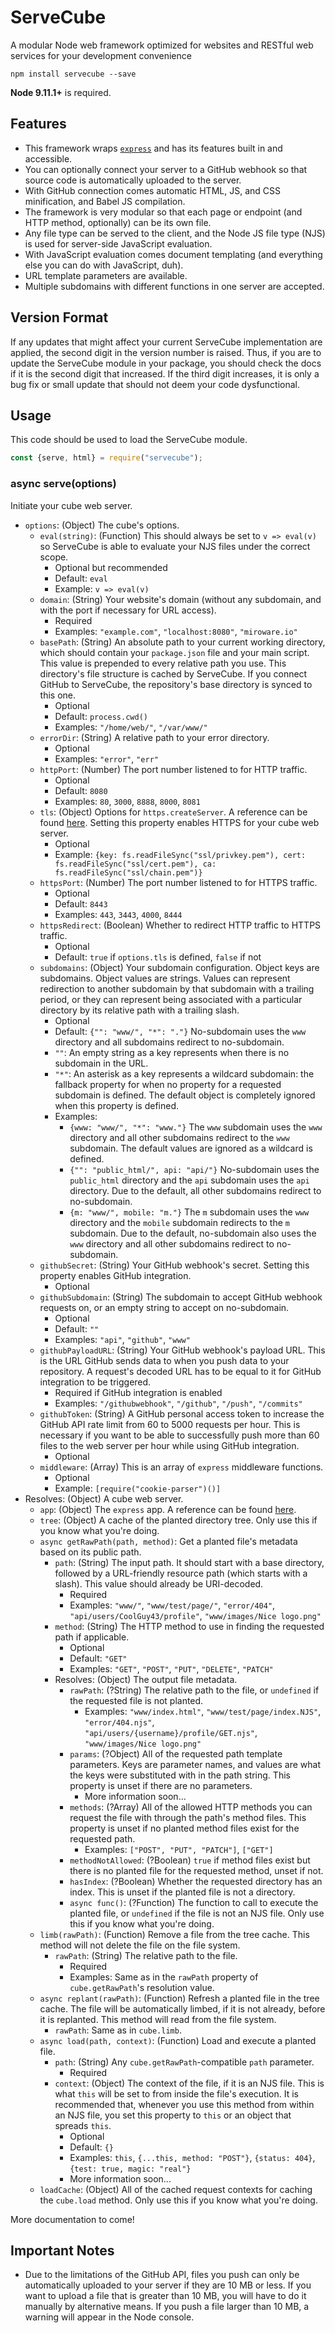 # ServeCube
A modular Node web framework optimized for websites and RESTful web services for your development convenience
```
npm install servecube --save
```
**Node 9.11.1+** is required.

## Features
* This framework wraps [`express`](https://github.com/expressjs/express) and has its features built in and accessible.
* You can optionally connect your server to a GitHub webhook so that source code is automatically uploaded to the server.
* With GitHub connection comes automatic HTML, JS, and CSS minification, and Babel JS compilation.
* The framework is very modular so that each page or endpoint (and HTTP method, optionally) can be its own file.
* Any file type can be served to the client, and the Node JS file type (NJS) is used for server-side JavaScript evaluation.
* With JavaScript evaluation comes document templating (and everything else you can do with JavaScript, duh).
* URL template parameters are available.
* Multiple subdomains with different functions in one server are accepted.

## Version Format
If any updates that might affect your current ServeCube implementation are applied, the second digit in the version number is raised. Thus, if you are to update the ServeCube module in your package, you should check the docs if it is the second digit that increased. If the third digit increases, it is only a bug fix or small update that should not deem your code dysfunctional.

## Usage
This code should be used to load the ServeCube module.
```js
const {serve, html} = require("servecube");
```

### async serve(options)
Initiate your cube web server.
* `options`: (Object) The cube's options.
  * `eval(string)`: (Function) This should always be set to `v => eval(v)` so ServeCube is able to evaluate your NJS files under the correct scope.
    * Optional but recommended
    * Default: `eval`
    * Example: `v => eval(v)`
  * `domain`: (String) Your website's domain (without any subdomain, and with the port if necessary for URL access).
    * Required
    * Examples: `"example.com"`, `"localhost:8080"`, `"miroware.io"`
  * `basePath`: (String) An absolute path to your current working directory, which should contain your `package.json` file and your main script. This value is prepended to every relative path you use. This directory's file structure is cached by ServeCube. If you connect GitHub to ServeCube, the repository's base directory is synced to this one.
    * Optional
    * Default: `process.cwd()`
    * Examples: `"/home/web/"`, `"/var/www/"`
  * `errorDir`: (String) A relative path to your error directory.
    * Optional
    * Examples: `"error"`, `"err"`
  * `httpPort`: (Number) The port number listened to for HTTP traffic.
    * Optional
    * Default: `8080`
    * Examples: `80`, `3000`, `8888`, `8000`, `8081`
  * `tls`: (Object) Options for `https.createServer`. A reference can be found [here](https://nodejs.org/api/https.html#https_https_createserver_options_requestlistener). Setting this property enables HTTPS for your cube web server.
    * Optional
    * Example: `{key: fs.readFileSync("ssl/privkey.pem"), cert: fs.readFileSync("ssl/cert.pem"), ca: fs.readFileSync("ssl/chain.pem")}`
  * `httpsPort`: (Number) The port number listened to for HTTPS traffic.
    * Optional
    * Default: `8443`
    * Examples: `443`, `3443`, `4000`, `8444`
  * `httpsRedirect`: (Boolean) Whether to redirect HTTP traffic to HTTPS traffic.
    * Optional
    * Default: `true` if `options.tls` is defined, `false` if not
  * `subdomains`: (Object) Your subdomain configuration. Object keys are subdomains. Object values are strings. Values can represent redirection to another subdomain by that subdomain with a trailing period, or they can represent being associated with a particular directory by its relative path with a trailing slash.
    * Optional
    * Default: `{"": "www/", "*": "."}` No-subdomain uses the `www` directory and all subdomains redirect to no-subdomain.
    * `""`: An empty string as a key represents when there is no subdomain in the URL.
    * `"*"`: An asterisk as a key represents a wildcard subdomain: the fallback property for when no property for a requested subdomain is defined. The default object is completely ignored when this property is defined.
    * Examples:
      * `{www: "www/", "*": "www."}` The `www` subdomain uses the `www` directory and all other subdomains redirect to the `www` subdomain. The default values are ignored as a wildcard is defined.
      * `{"": "public_html/", api: "api/"}` No-subdomain uses the `public_html` directory and the `api` subdomain uses the `api` directory. Due to the default, all other subdomains redirect to no-subdomain.
      * `{m: "www/", mobile: "m."}` The `m` subdomain uses the `www` directory and the `mobile` subdomain redirects to the `m` subdomain. Due to the default, no-subdomain also uses the `www` directory and all other subdomains redirect to no-subdomain.
  * `githubSecret`: (String) Your GitHub webhook's secret. Setting this property enables GitHub integration.
    * Optional
  * `githubSubdomain`: (String) The subdomain to accept GitHub webhook requests on, or an empty string to accept on no-subdomain.
    * Optional
    * Default: `""`
    * Examples: `"api"`, `"github"`, `"www"`
  * `githubPayloadURL`: (String) Your GitHub webhook's payload URL. This is the URL GitHub sends data to when you push data to your repository. A request's decoded URL has to be equal to it for GitHub integration to be triggered.
    * Required if GitHub integration is enabled
    * Examples: `"/githubwebhook"`, `"/github"`, `"/push"`, `"/commits"`
  * `githubToken`: (String) A GitHub personal access token to increase the GitHub API rate limit from 60 to 5000 requests per hour. This is necessary if you want to be able to successfully push more than 60 files to the web server per hour while using GitHub integration.
    * Optional
  * `middleware`: (Array) This is an array of `express` middleware functions.
    * Optional
    * Example: `[require("cookie-parser")()]`
* Resolves: (Object) A cube web server.
  * `app`: (Object) The `express` app. A reference can be found [here](https://expressjs.com/en/api.html#app).
  * `tree`: (Object) A cache of the planted directory tree. Only use this if you know what you're doing.
  * `async getRawPath(path, method)`: Get a planted file's metadata based on its public path.
    * `path`: (String) The input path. It should start with a base directory, followed by a URL-friendly resource path (which starts with a slash). This value should already be URI-decoded.
      * Required
      * Examples: `"www/"`, `"www/test/page/"`, `"error/404"`, `"api/users/CoolGuy43/profile"`, `"www/images/Nice logo.png"`
    * `method`: (String) The HTTP method to use in finding the requested path if applicable.
      * Optional
      * Default: `"GET"`
      * Examples: `"GET"`, `"POST"`, `"PUT"`, `"DELETE"`, `"PATCH"`
    * Resolves: (Object) The output file metadata.
      * `rawPath`: (?String) The relative path to the file, or `undefined` if the requested file is not planted.
        * Examples: `"www/index.html"`, `"www/test/page/index.NJS"`, `"error/404.njs"`, `"api/users/{username}/profile/GET.njs"`, `"www/images/Nice logo.png"`
      * `params`: (?Object) All of the requested path template parameters. Keys are parameter names, and values are what the keys were substituted with in the path string. This property is unset if there are no parameters.
        * More information soon...
      * `methods`: (?Array) All of the allowed HTTP methods you can request the file with through the path's method files. This property is unset if no planted method files exist for the requested path.
        * Examples: `["POST", "PUT", "PATCH"]`, `["GET"]`
      * `methodNotAllowed`: (?Boolean) `true` if method files exist but there is no planted file for the requested method, unset if not.
      * `hasIndex`: (?Boolean) Whether the requested directory has an index. This is unset if the planted file is not a directory.
      * `async func()`: (?Function) The function to call to execute the planted file, or `undefined` if the file is not an NJS file. Only use this if you know what you're doing.
  * `limb(rawPath)`: (Function) Remove a file from the tree cache. This method will not delete the file on the file system.
    * `rawPath`: (String) The relative path to the file.
      * Required
      * Examples: Same as in the `rawPath` property of `cube.getRawPath`'s resolution value.
  * `async replant(rawPath)`: (Function) Refresh a planted file in the tree cache. The file will be automatically limbed, if it is not already, before it is replanted. This method will read from the file system.
    * `rawPath`: Same as in `cube.limb`.
  * `async load(path, context)`: (Function) Load and execute a planted file.
    * `path`: (String) Any `cube.getRawPath`-compatible `path` parameter.
      * Required
    * `context`: (Object) The context of the file, if it is an NJS file. This is what `this` will be set to from inside the file's execution. It is recommended that, whenever you use this method from within an NJS file, you set this property to `this` or an object that spreads `this`.
      * Optional
      * Default: `{}`
      * Examples: `this`, `{...this, method: "POST"}`, `{status: 404}`, `{test: true, magic: "real"}`
      * More information soon...
  * `loadCache`: (Object) All of the cached request contexts for caching the `cube.load` method. Only use this if you know what you're doing.

More documentation to come!

## Important Notes
* Due to the limitations of the GitHub API, files you push can only be automatically uploaded to your server if they are 10 MB or less. If you want to upload a file that is greater than 10 MB, you will have to do it manually by alternative means. If you push a file larger than 10 MB, a warning will appear in the Node console.
